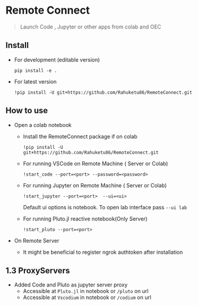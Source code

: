 # Remote Connect
> Launch Code , Jupyter or other apps from colab and OEC


## Install

- For development (editable version)
  
  ```pip install -e .```
  
- For latest version 

   ```!pip install -U git+https://github.com/Rahuketu86/RemoteConnect.git```

## How to use

- Open a colab notebook
    - Install the RemoteConnect package if on colab

      ```!pip install -U git+https://github.com/Rahuketu86/RemoteConnect.git```

    - For running VSCode on Remote Machine ( Server or Colab)

      ```!start_code --port=<port> --password=<password>```

    - For running Jupyter on Remote Machine ( Server or Colab)

      ```!start_jupyter --port=<port>  --ui=<ui>```
      
      Default ui options is notebook. To open lab interface pass `--ui lab`

    - For running Pluto.jl reactive notebook(Only Server)

      ```!start_pluto --port=<port>```
  
- On Remote Server
    - It might be beneficial to register ngrok authtoken <token> after installation 

## 1.3 ProxyServers

- Added Code and Pluto as jupyter server proxy
    - Accessible at `Pluto.jl` in notebook or `/pluto` on url
    - Accessible at `Vscodium` in notebook or `/codium` on url
